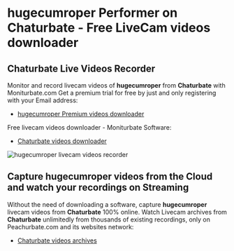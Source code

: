# hugecumroper Performer on Chaturbate - Free LiveCam videos downloader

## Chaturbate Live Videos Recorder

Monitor and record livecam videos of **hugecumroper** from **Chaturbate** with Moniturbate.com
Get a premium trial for free by just and only registering with your Email address:
* [hugecumroper Premium videos downloader](https://moniturbate.com/request-demo-licence-key.html)

Free livecam videos downloader - Moniturbate Software:
* [Chaturbate videos downloader](https://moniturbate.com/moniturbate-download-software.html)

![hugecumroper livecam videos recorder](https://peachurnet.com/templates/moniturbate-software.png)


## Capture hugecumroper videos from the Cloud and watch your recordings on Streaming

Without the need of downloading a software, capture **hugecumroper** livecam videos from **Chaturbate** 100% online.
Watch Livecam archives from **Chaturbate** unlimitedly from thousands of existing recordings, only on Peachurbate.com and its websites network:
* [Chaturbate videos archives](https://peachurnet.com/)